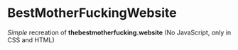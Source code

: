 # BestMotherFuckingWebsite

*Simple* recreation of **thebestmotherfucking.website** (No JavaScript, only in CSS and HTML)